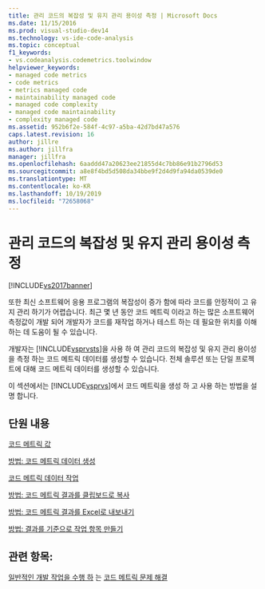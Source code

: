 ```yaml
---
title: 관리 코드의 복잡성 및 유지 관리 용이성 측정 | Microsoft Docs
ms.date: 11/15/2016
ms.prod: visual-studio-dev14
ms.technology: vs-ide-code-analysis
ms.topic: conceptual
f1_keywords:
- vs.codeanalysis.codemetrics.toolwindow
helpviewer_keywords:
- managed code metrics
- code metrics
- metrics managed code
- maintainability managed code
- managed code complexity
- managed code maintainability
- complexity managed code
ms.assetid: 952b6f2e-584f-4c97-a5ba-42d7bd47a576
caps.latest.revision: 16
author: jillre
ms.author: jillfra
manager: jillfra
ms.openlocfilehash: 6aaddd47a20623ee21855d4c7bb86e91b2796d53
ms.sourcegitcommit: a8e8f4bd5d508da34bbe9f2d4d9fa94da0539de0
ms.translationtype: MT
ms.contentlocale: ko-KR
ms.lasthandoff: 10/19/2019
ms.locfileid: "72658068"
---
```

# <a name="measuring-complexity-and-maintainability-of-managed-code"></a>관리 코드의 복잡성 및 유지 관리 용이성 측정
[!INCLUDE[vs2017banner](../includes/vs2017banner.md)]

또한 최신 소프트웨어 응용 프로그램의 복잡성이 증가 함에 따라 코드를 안정적이 고 유지 관리 하기가 어렵습니다. 최근 몇 년 동안 코드 메트릭 이라고 하는 많은 소프트웨어 측정값이 개발 되어 개발자가 코드를 재작업 하거나 테스트 하는 데 필요한 위치를 이해 하는 데 도움이 될 수 있습니다.

 개발자는 [!INCLUDE[vsprvsts](../includes/vsprvsts-md.md)]을 사용 하 여 관리 코드의 복잡성 및 유지 관리 용이성을 측정 하는 코드 메트릭 데이터를 생성할 수 있습니다. 전체 솔루션 또는 단일 프로젝트에 대해 코드 메트릭 데이터를 생성할 수 있습니다.

 이 섹션에서는 [!INCLUDE[vsprvs](../includes/vsprvs-md.md)]에서 코드 메트릭을 생성 하 고 사용 하는 방법을 설명 합니다.

## <a name="in-this-section"></a>단원 내용
 [코드 메트릭 값](../code-quality/code-metrics-values.md)

 [방법: 코드 메트릭 데이터 생성](../code-quality/how-to-generate-code-metrics-data.md)

 [코드 메트릭 데이터 작업](../code-quality/working-with-code-metrics-data.md)

 [방법: 코드 메트릭 결과를 클립보드로 복사](https://msdn.microsoft.com/bce8fa29-e39c-4855-aab9-8346257657c5)

 [방법: 코드 메트릭 결과를 Excel로 내보내기](https://msdn.microsoft.com/affc08f3-24e5-446d-9076-bf517663e582)

 [방법: 결과를 기준으로 작업 항목 만들기](https://msdn.microsoft.com/9016393b-b5a3-4d6b-ab6d-f80bafafc0da)

## <a name="see-also"></a>관련 항목:
 [일반적인 개발 작업을 수행 하](https://msdn.microsoft.com/4cd9702a-1e21-4f2d-8e86-e1be4bc74f0b) 는 [코드 메트릭 문제 해결](../code-quality/troubleshooting-code-metrics-issues.md)
